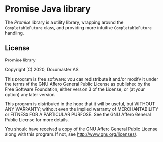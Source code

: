 # Promise Java library

The _Promise_ library is a utility library, wrapping around the `CompletableFuture` class, and providing more intuitive `CompletableFuture` handling.

## License

Promise library

Copyright (C) 2020, Documaster AS

This program is free software: you can redistribute it and/or modify it under the terms of the GNU Affero General Public License as published by the Free Software Foundation, either version 3 of the License, or (at your option) any later version.

This program is distributed in the hope that it will be useful, but WITHOUT ANY WARRANTY; without even the implied warranty of MERCHANTABILITY or FITNESS FOR A PARTICULAR PURPOSE. See the GNU Affero General Public License for more details.

You should have received a copy of the GNU Affero General Public License along with this program.  If not, see <http://www.gnu.org/licenses/>.
